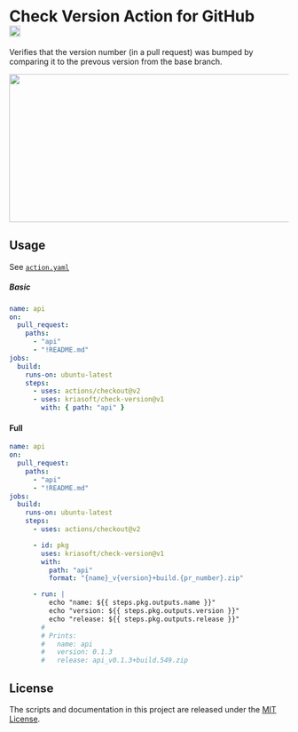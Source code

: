 <h1>
  Check Version Action for GitHub <br>
  <a href="https://discord.gg/bSsv7XM"><img src="https://img.shields.io/badge/chat-discord-green?logo=discord&amp;style=flat" height="20"></a>
</h1>

Verifies that the version number (in a pull request) was bumped by comparing it
to the prevous version from the base branch.

<img src="https://user-images.githubusercontent.com/197134/78778381-d9dd2380-79a3-11ea-971b-e96d9111b1ea.png" width="565" height="267">

## Usage

See [`action.yaml`](action.yaml)

##### Basic

```yaml
name: api
on:
  pull_request:
    paths:
      - "api"
      - "!README.md"
jobs:
  build:
    runs-on: ubuntu-latest
    steps:
      - uses: actions/checkout@v2
      - uses: kriasoft/check-version@v1
        with: { path: "api" }
```

#### Full

```yaml
name: api
on:
  pull_request:
    paths:
      - "api"
      - "!README.md"
jobs:
  build:
    runs-on: ubuntu-latest
    steps:
      - uses: actions/checkout@v2

      - id: pkg
        uses: kriasoft/check-version@v1
        with:
          path: "api"
          format: "{name}_v{version}+build.{pr_number}.zip"

      - run: |
          echo "name: ${{ steps.pkg.outputs.name }}"
          echo "version: ${{ steps.pkg.outputs.version }}"
          echo "release: ${{ steps.pkg.outputs.release }}"
        #
        # Prints:
        #   name: api
        #   version: 0.1.3
        #   release: api_v0.1.3+build.549.zip
```

## License

The scripts and documentation in this project are released under the [MIT License](LICENSE).

